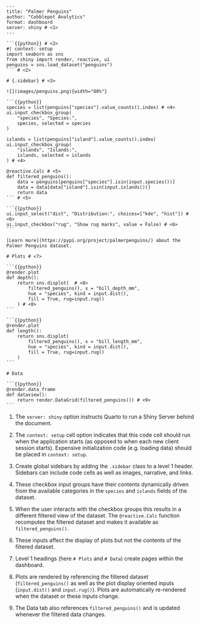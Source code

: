 ```` {.python .pymd}
---
title: "Palmer Penguins"
author: "Cobblepot Analytics"
format: dashboard
server: shiny # <1>
---

```{{python}} # <2>
#| context: setup
import seaborn as sns
from shiny import render, reactive, ui
penguins = sns.load_dataset("penguins")
``` # <2>

# {.sidebar} # <3>

![](images/penguins.png){width="80%"}

```{{python}}
species = list(penguins["species"].value_counts().index) # <4>
ui.input_checkbox_group(
    "species", "Species:",
    species, selected = species
)

islands = list(penguins["island"].value_counts().index)
ui.input_checkbox_group(
    "islands", "Islands:",
    islands, selected = islands
) # <4>

@reactive.Calc # <5>
def filtered_penguins():
    data = penguins[penguins["species"].isin(input.species())]
    data = data[data["island"].isin(input.islands())]
    return data
``` # <5>

```{{python}}
ui.input_select("dist", "Distribution:", choices=["kde", "hist"]) # <6>
ui.input_checkbox("rug", "Show rug marks", value = False) # <6>
```

[Learn more](https://pypi.org/project/palmerpenguins/) about the
Palmer Penguins dataset.

# Plots # <7>

```{{python}}
@render.plot
def depth():
    return sns.displot(  # <8>
        filtered_penguins(), x = "bill_depth_mm",
        hue = "species", kind = input.dist(),
        fill = True, rug=input.rug()
    ) # <8>
```

```{{python}}
@render.plot
def length():
    return sns.displot(
        filtered_penguins(), x = "bill_length_mm",
        hue = "species", kind = input.dist(),
        fill = True, rug=input.rug()
    )
```

# Data

```{{python}} 
@render.data_frame
def dataview():
    return render.DataGrid(filtered_penguins()) # <9>
```
````

1.  The `server: shiny` option instructs Quarto to run a Shiny Server behind the document.

2.  The `context: setup` cell option indicates that this code cell should run when the application starts (as opposed to when each new client session starts). Expensive initialization code (e.g. loading data) should be placed in `context: setup`.

3.  Create global sidebars by adding the `.sidebar` class to a level 1 header. Sidebars can include code cells as well as images, narrative, and links.

4.  These checkbox input groups have their contents dynamically driven from the available categories in the `species` and `islands` fields of the dataset.

5.  When the user interacts with the checkbox groups this results in a different filtered view of the dataset. The `@reactive.Calc` function recomputes the filtered dataset and makes it available as `filtered_penguins()`.

6.  These inputs affect the display of plots but not the contents of the filtered dataset.

7. Level 1 headings (here `# Plots` and `# Data`) create pages within the dashboard.

8.  Plots are rendered by referencing the filtered dataset (`filtered_penguins()` as well as the plot display oriented inputs (`input.dist()` and `input.rug()`). Plots are automatically re-rendered when the dataset or these inputs change.

9. The Data tab also references `filtered_penguins()` and is updated whenever the filtered data changes.